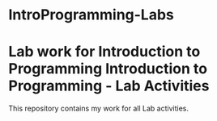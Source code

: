 # IntroProgramming-Labs
Lab work for Introduction to Programming
Introduction to Programming - Lab Activities
============================================

This repository contains my work for all Lab activities.